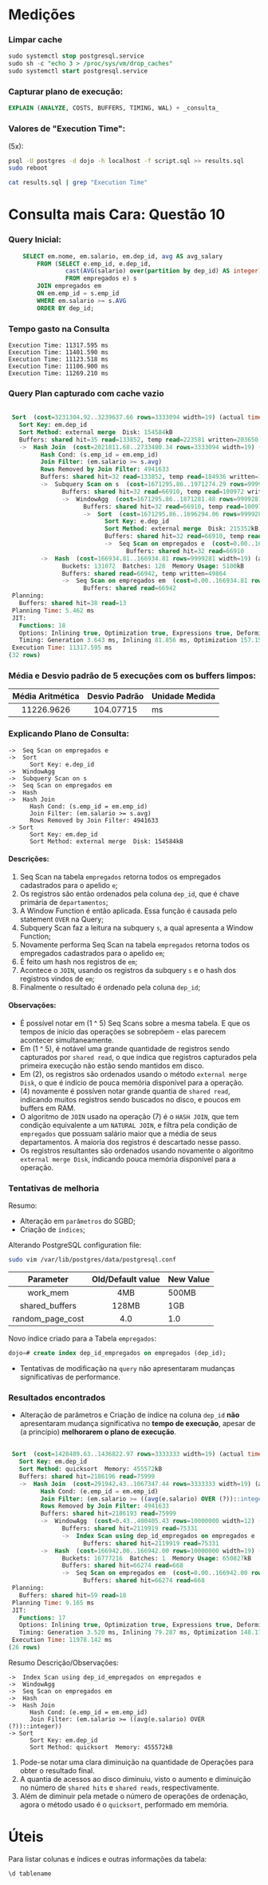 # Medições

### Limpar cache 
```sql
sudo systemctl stop postgresql.service
sudo sh -c "echo 3 > /proc/sys/vm/drop_caches"
sudo systemctl start postgresql.service
```

### Capturar plano de execução:
```sql
EXPLAIN (ANALYZE, COSTS, BUFFERS, TIMING, WAL) + _consulta_
```

### Valores de "Execution Time":
(5x):
``` bash
psql -U postgres -d dojo -h localhost -f script.sql >> results.sql
sudo reboot 
```

``` bash
cat results.sql | grep "Execution Time"
```


# Consulta mais Cara: Questão 10

### Query Inicial:

``` sql
    SELECT em.nome, em.salario, em.dep_id, avg AS avg_salary 
        FROM (SELECT e.emp_id, e.dep_id, 
                cast(AVG(salario) over(partition by dep_id) AS integer)
                FROM empregados e) s
        JOIN empregados em 
        ON em.emp_id = s.emp_id
        WHERE em.salario >= s.AVG
        ORDER BY dep_id;
```

### Tempo gasto na Consulta 

    Execution Time: 11317.595 ms
    Execution Time: 11401.590 ms
    Execution Time: 11123.518 ms
    Execution Time: 11106.900 ms
    Execution Time: 11269.210 ms

### Query Plan capturado com cache vazio

``` sql
                                                                       QUERY PLAN                                                                 ---------------------------------------------------------------------------------------------------------------------------------------------------------
 Sort  (cost=3231304.92..3239637.66 rows=3333094 width=19) (actual time=10623.602..10927.072 rows=5058367 loops=1)
   Sort Key: em.dep_id
   Sort Method: external merge  Disk: 154584kB
   Buffers: shared hit=35 read=133852, temp read=223581 written=203650
   ->  Hash Join  (cost=2021811.68..2733480.34 rows=3333094 width=19) (actual time=4245.697..9770.840 rows=5058367 loops=1)
         Hash Cond: (s.emp_id = em.emp_id)
         Join Filter: (em.salario >= s.avg)
         Rows Removed by Join Filter: 4941633
         Buffers: shared hit=32 read=133852, temp read=184936 written=164895
         ->  Subquery Scan on s  (cost=1671295.86..1971274.29 rows=9999281 width=8) (actual time=1919.895..5113.399 rows=10000000 loops=1)
               Buffers: shared hit=32 read=66910, temp read=100972 written=80931
               ->  WindowAgg  (cost=1671295.86..1871281.48 rows=9999281 width=12) (actual time=1919.894..4647.822 rows=10000000 loops=1)
                     Buffers: shared hit=32 read=66910, temp read=100972 written=80931
                     ->  Sort  (cost=1671295.86..1696294.06 rows=9999281 width=12) (actual time=1867.035..2457.653 rows=10000000 loops=1)
                           Sort Key: e.dep_id
                           Sort Method: external merge  Disk: 215352kB
                           Buffers: shared hit=32 read=66910, temp read=53833 written=54032
                           ->  Seq Scan on empregados e  (cost=0.00..166934.81 rows=9999281 width=12) (actual time=0.025..510.386 rows=10000000 loops=1)
                                 Buffers: shared hit=32 read=66910
         ->  Hash  (cost=166934.81..166934.81 rows=9999281 width=19) (actual time=2323.445..2323.445 rows=10000000 loops=1)
               Buckets: 131072  Batches: 128  Memory Usage: 5100kB
               Buffers: shared read=66942, temp written=49864
               ->  Seq Scan on empregados em  (cost=0.00..166934.81 rows=9999281 width=19) (actual time=353.852..1194.365 rows=10000000 loops=1)
                     Buffers: shared read=66942
 Planning:
   Buffers: shared hit=38 read=13
 Planning Time: 5.462 ms
 JIT:
   Functions: 18
   Options: Inlining true, Optimization true, Expressions true, Deforming true
   Timing: Generation 3.643 ms, Inlining 81.856 ms, Optimization 157.157 ms, Emission 113.824 ms, Total 356.480 ms
 Execution Time: 11317.595 ms
(32 rows)
```

### Média e Desvio padrão de 5 execuções com os buffers limpos:

| Média Aritmética | Desvio Padrão | Unidade Medida |
|:--------:|:-------------:|:------|
| 11226.9626 |  104.07715 | ms |

### Explicando Plano de Consulta:

```
->  Seq Scan on empregados e
->  Sort
      Sort Key: e.dep_id
->  WindowAgg
->  Subquery Scan on s
->  Seq Scan on empregados em
->  Hash
->  Hash Join
      Hash Cond: (s.emp_id = em.emp_id)
      Join Filter: (em.salario >= s.avg)
      Rows Removed by Join Filter: 4941633
-> Sort
      Sort Key: em.dep_id
      Sort Method: external merge  Disk: 154584kB
```

#### Descrições:

1. Seq Scan na tabela `empregados` retorna todos os empregados cadastrados para o apelido `e`;
2. Os registros são então ordenados pela coluna `dep_id`, que é chave primária de `departamentos`;
3. A Window Function é então aplicada. Essa função é causada pelo statement `OVER` na Query;
4. Subquery Scan faz a leitura na subquery `s`, a qual apresenta a Window Function;
5. Novamente performa Seq Scan na tabela `empregados` retorna todos os empregados cadastrados para o apelido `em`;
6. É feito um hash nos registros de `em`;
7. Acontece o `JOIN`, usando os registros da subquery `s` e o hash dos registros vindos de `em`;
8. Finalmente o resultado é ordenado pela coluna `dep_id`;

#### Observações:

- É possível notar em (1 ^ 5) Seq Scans sobre a mesma tabela. E que os tempos de início das operações se sobrepõem - elas parecem acontecer simultaneamente.
- Em (1 ^ 5), é notável uma grande quantidade de registros sendo capturados por `shared read`, o que indica que registros capturados pela primeira execução não estão sendo mantidos em disco.
- Em (2), os registros são ordenados usando o método `external merge Disk`, o que é indício de pouca memória disponível para a operação.
- (4) novamente é possíven notar grande quantia de `shared read`, indicando muitos registros sendo buscados no disco, e poucos em buffers em RAM.
- O algoritmo de `JOIN` usado na operação (7) é o `HASH JOIN`, que tem condição equivalente a um `NATURAL JOIN`, e filtra pela condição de `empregados` que possuam salário maior que a média de seus departamentos. A maioria
dos registros é descartado nesse passo.
- Os registros resultantes são ordenados usando novamente o algoritmo `external merge Disk`, indicando pouca memória disponível para a operação.

### Tentativas de melhoria

Resumo: 
- Alteração em `parâmetros` do SGBD;
- Criação de `índices`;

Alterando PostgreSQL configuration file:

```bash
sudo vim /var/lib/postgres/data/postgresql.conf
```

| Parameter | Old/Default value | New Value |
|:--------:|:-------------:|:------|
| work_mem | 4MB | 500MB |
| shared_buffers | 128MB | 1GB |
| random_page_cost | 4.0 | 1.0 |

Novo índice criado para a Tabela `empregados`:

```sql 
dojo=# create index dep_id_empregados on empregados (dep_id);
```

* Tentativas de modificação na `query` não apresentaram mudanças significativas de performance.


### Resultados encontrados

* Alteração de parâmetros e Criação de índice na coluna `dep_id` **não** apresentaram mudança significativa no **tempo de execução**,
apesar de (a princípio) **melhorarem o plano de execução**.

```sql
                                                                                QUERY PLAN                                                                                ---------------------------------------------------------------------------------------------------------------------------------------------------------------------------
 Sort  (cost=1428489.63..1436822.97 rows=3333333 width=19) (actual time=11449.171..11583.800 rows=5058367 loops=1)
   Sort Key: em.dep_id
   Sort Method: quicksort  Memory: 455572kB
   Buffers: shared hit=2186196 read=75999
   ->  Hash Join  (cost=291942.43..1067347.44 rows=3333333 width=19) (actual time=3802.820..10902.120 rows=5058367 loops=1)
         Hash Cond: (e.emp_id = em.emp_id)
         Join Filter: (em.salario >= ((avg(e.salario) OVER (?))::integer))
         Rows Removed by Join Filter: 4941633
         Buffers: shared hit=2186193 read=75999
         ->  WindowAgg  (cost=0.43..400405.43 rows=10000000 width=12) (actual time=1539.494..5887.627 rows=10000000 loops=1)
               Buffers: shared hit=2119919 read=75331
               ->  Index Scan using dep_id_empregados on empregados e  (cost=0.43..225405.43 rows=10000000 width=12) (actual time=338.081..3518.849 rows=10000000 loops=1)
                     Buffers: shared hit=2119919 read=75331
         ->  Hash  (cost=166942.00..166942.00 rows=10000000 width=19) (actual time=2251.320..2251.322 rows=10000000 loops=1)
               Buckets: 16777216  Batches: 1  Memory Usage: 650827kB
               Buffers: shared hit=66274 read=668
               ->  Seq Scan on empregados em  (cost=0.00..166942.00 rows=10000000 width=19) (actual time=0.029..554.620 rows=10000000 loops=1)
                     Buffers: shared hit=66274 read=668
 Planning:
   Buffers: shared hit=59 read=18
 Planning Time: 9.165 ms
 JIT:
   Functions: 17
   Options: Inlining true, Optimization true, Expressions true, Deforming true
   Timing: Generation 3.520 ms, Inlining 79.287 ms, Optimization 148.173 ms, Emission 108.800 ms, Total 339.780 ms
 Execution Time: 11978.142 ms
(26 rows)
```

Resumo Descrição/Observações:

```
->  Index Scan using dep_id_empregados on empregados e
->  WindowAgg
->  Seq Scan on empregados em
->  Hash
->  Hash Join
      Hash Cond: (e.emp_id = em.emp_id)
      Join Filter: (em.salario >= ((avg(e.salario) OVER (?))::integer))
-> Sort
      Sort Key: em.dep_id
      Sort Method: quicksort  Memory: 455572kB
```

1. Pode-se notar uma clara diminuição na quantidade de Operações para obter o resultado final.
2. A quantia de acessos ao disco diminuiu, visto o aumento e diminuição no número de `shared hits` e `shared reads`, respectivamente.
3. Além de diminuir pela metade o número de operações de ordenação, agora o método usado é o `quicksort`, performado em memória.


# Úteis 

Para listar colunas e índices e outras informações da tabela:
``` sql
\d tablename
```

